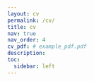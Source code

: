 ```yaml
---
layout: cv
permalink: /cv/
title: cv
nav: true
nav_order: 4
cv_pdf: # example_pdf.pdf
description:
toc:
  sidebar: left
---
```

